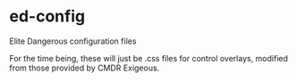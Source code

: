 # ed-config
Elite Dangerous configuration files

For the time being, these will just be .css files for control overlays, modified from those provided by CMDR Exigeous.
